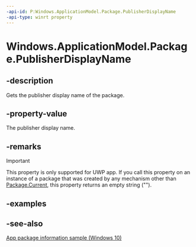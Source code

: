 ```yaml
---
-api-id: P:Windows.ApplicationModel.Package.PublisherDisplayName
-api-type: winrt property
---
```


<!-- Property syntax
public string PublisherDisplayName { get; }
-->

# Windows.ApplicationModel.Package.PublisherDisplayName

## -description
Gets the publisher display name of the package.

## -property-value
The publisher display name.

## -remarks
> [!IMPORTANT]
> This property is only supported for UWP app. If you call this property on an instance of a package that was created by any mechanism other than [Package.Current](package_current.md), this property returns an empty string ("").

## -examples

## -see-also
[App package information sample (Windows 10)](https://go.microsoft.com/fwlink/p/?LinkId=620581)
